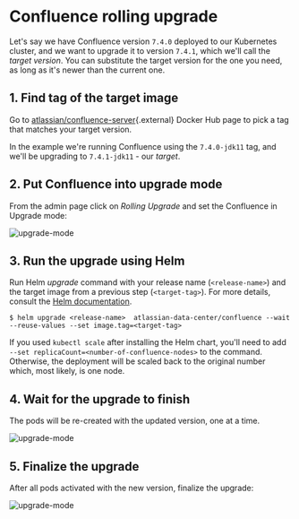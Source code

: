 # Confluence rolling upgrade
Let's say we have Confluence version `7.4.0` deployed to our Kubernetes cluster, and we want to upgrade it to version
`7.4.1`, which we'll call the *target version*. You can substitute the target version for the one you need, as long as
it's newer than the current one.

## 1. Find tag of the target image

Go to [atlassian/confluence-server](https://hub.docker.com/r/atlassian/confluence-server/tags){.external}
Docker Hub page to pick a tag that matches your target version.

In the example we're running Confluence using the `7.4.0-jdk11` tag, and we'll be upgrading to `7.4.1-jdk11` - our *target*.

## 2. Put Confluence into upgrade mode

From the admin page click on *Rolling Upgrade* and set the Confluence in Upgrade mode:

  ![upgrade-mode](../../assets/images/confluence-upgrade-1.png)

## 3. Run the upgrade using Helm

Run Helm *upgrade* command with your release name (`<release-name>`) and the target image from a previous step
(`<target-tag>`). For more details, consult the [Helm documentation](https://helm.sh/docs/).

 ```shell
 $ helm upgrade <release-name>  atlassian-data-center/confluence --wait --reuse-values --set image.tag=<target-tag>
 ```

If you used `kubectl scale` after installing the Helm chart, you'll need to add `--set
replicaCount=<number-of-confluence-nodes>` to the command. Otherwise, the deployment will be scaled back to the original
number which, most likely, is one node.

## 4. Wait for the upgrade to finish
The pods will be re-created with the updated version, one at a time.

![upgrade-mode](../../assets/images/confluence-upgrade-2.png)

## 5. Finalize the upgrade
After all pods activated with the new version, finalize the upgrade:

![upgrade-mode](../../assets/images/confluence-upgrade-3.png)

